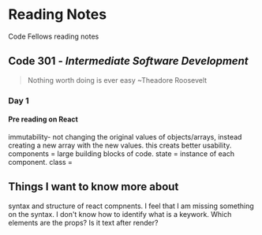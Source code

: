 # Reading Notes
Code Fellows reading notes

## Code 301 - *Intermediate Software Development*
> Nothing worth doing is ever easy ~Theadore Roosevelt

### Day 1

#### Pre reading on React
immutability- not changing the original values of objects/arrays, instead creating a new array with the new values.
  this creats better usability.
components = large building blocks of code.
state = instance of each component.
class = 


## Things I want to know more about
syntax and structure of react compnents. I feel that I am missing something on the syntax. I don't know how to identify what is a keywork.
Which elements are the props? Is it text after render?
